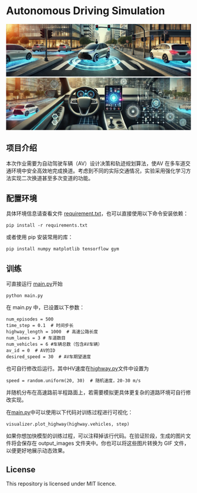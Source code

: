 # Autonomous Driving Simulation
![Image text](image.png)
## 项目介绍
本次作业需要为自动驾驶车辆（AV）设计决策和轨迹规划算法，使AV 在多车道交通环境中安全高效地完成换道。考虑到不同的实际交通情况，实验采用强化学习方法实现二次换道甚至多次变道的功能。
## 配置环境
具体环境信息请查看文件 [requirement.txt](requirement.txt)，也可以直接使用以下命令安装依赖：
```
pip install -r requirements.txt
```
或者使用 pip 安装常用的库：
```
pip install numpy matplotlib tensorflow gym
```
## 训练
可直接运行 [main.py](main.py)开始
```
python main.py
```
在 main.py 中，已设置以下参数：
```
num_episodes = 500
time_step = 0.1  # 时间步长
highway_length = 1000  # 高速公路长度
num_lanes = 3 # 车道数目
num_vehicles = 6 #车辆总数（包含AV车辆）
av_id = 0  # AV的ID
desired_speed = 30  # AV车期望速度
```
也可自行修改后运行。其中HV速度在[highway.py](highway.py)文件中设置为
```
speed = random.uniform(20, 30)  # 随机速度，20-30 m/s
```
并随机分布在高速路前半程路面上，若需要模拟更具体更复杂的道路环境可自行修改实现。

在[main.py](main.py)中可以使用以下代码对训练过程进行可视化：
```
visualizer.plot_highway(highway.vehicles, step)
```
如果你想加快模型的训练过程，可以注释掉该行代码。在验证阶段，生成的图片文件将会保存在 output_images 文件夹中。你也可以将这些图片转换为 GIF 文件，以便更好地展示动态效果。

## License
This repository is licensed under MIT licence.

